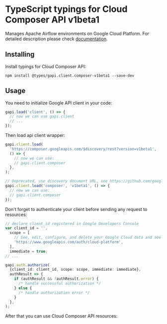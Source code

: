 # TypeScript typings for Cloud Composer API v1beta1

Manages Apache Airflow environments on Google Cloud Platform.
For detailed description please check [documentation](https://cloud.google.com/composer/).

## Installing

Install typings for Cloud Composer API:

```
npm install @types/gapi.client.composer-v1beta1 --save-dev
```

## Usage

You need to initialize Google API client in your code:

```typescript
gapi.load('client', () => {
  // now we can use gapi.client
  // ...
});
```

Then load api client wrapper:

```typescript
gapi.client.load(
  'https://composer.googleapis.com/$discovery/rest?version=v1beta1',
  () => {
    // now we can use:
    // gapi.client.composer
  },
);
```

```typescript
// Deprecated, use discovery document URL, see https://github.com/google/google-api-javascript-client/blob/master/docs/reference.md#----gapiclientloadname----version----callback--
gapi.client.load('composer', 'v1beta1', () => {
  // now we can use:
  // gapi.client.composer
});
```

Don't forget to authenticate your client before sending any request to resources:

```typescript
// declare client_id registered in Google Developers Console
var client_id = '',
  scope = [
    // See, edit, configure, and delete your Google Cloud data and see the email address for your Google Account.
    'https://www.googleapis.com/auth/cloud-platform',
  ],
  immediate = true;
// ...

gapi.auth.authorize(
  {client_id: client_id, scope: scope, immediate: immediate},
  authResult => {
    if (authResult && !authResult.error) {
      /* handle successful authorization */
    } else {
      /* handle authorization error */
    }
  },
);
```

After that you can use Cloud Composer API resources: <!-- TODO: make this work for multiple namespaces -->

```typescript

```
